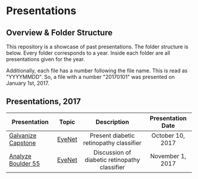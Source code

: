 # Presentations

## Overview & Folder Structure

This repository is a showcase of past presentations. The folder structure is below. Every folder corresponds to a year. Inside each folder are all presentations given for the year.

Additionally, each file has a number following the file name. This is read as "YYYYMMDD". So, a file with a number "20170101" was presented on January 1st, 2017.


## Presentations, 2017

| Presentation   |      Topic      |  Description | Presentation Date |
|----------|:-------------:|:------:|:------:|
|[Galvanize Capstone](http://bit.ly/2iwVVUb)|[EyeNet](https://github.com/gregwchase/dsi-capstone)|Present diabetic retinopathy classifier| October 10, 2017
| [Analyze Boulder 55](http://bit.ly/2iwVVUb) | [EyeNet](https://github.com/gregwchase/dsi-capstone) | Discussion of diabetic retinopathy classifier | November 1, 2017|
